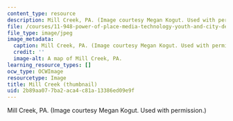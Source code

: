 ```yaml
---
content_type: resource
description: Mill Creek, PA. (Image courtesy Megan Kogut. Used with permission.)
file: /courses/11-948-power-of-place-media-technology-youth-and-city-design-and-development-spring-2001/2b89aa077ba2aca4c81a13386ed09e9f_11-948s01-th.jpg
file_type: image/jpeg
image_metadata:
  caption: Mill Creek, PA. (Image courtesy Megan Kogut. Used with permission.)
  credit: ''
  image-alt: A map of Mill Creek, PA.
learning_resource_types: []
ocw_type: OCWImage
resourcetype: Image
title: Mill Creek (thumbnail)
uid: 2b89aa07-7ba2-aca4-c81a-13386ed09e9f
---
```

Mill Creek, PA. (Image courtesy Megan Kogut. Used with permission.)

